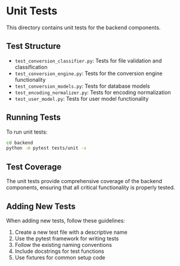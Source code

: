 # Unit Tests

This directory contains unit tests for the backend components.

## Test Structure

- `test_conversion_classifier.py`: Tests for file validation and classification
- `test_conversion_engine.py`: Tests for the conversion engine functionality
- `test_conversion_models.py`: Tests for database models
- `test_encoding_normalizer.py`: Tests for encoding normalization
- `test_user_model.py`: Tests for user model functionality

## Running Tests

To run unit tests:

```bash
cd backend
python -m pytest tests/unit -v
```

## Test Coverage

The unit tests provide comprehensive coverage of the backend components, ensuring that all critical functionality is properly tested.

## Adding New Tests

When adding new tests, follow these guidelines:

1. Create a new test file with a descriptive name
2. Use the pytest framework for writing tests
3. Follow the existing naming conventions
4. Include docstrings for test functions
5. Use fixtures for common setup code